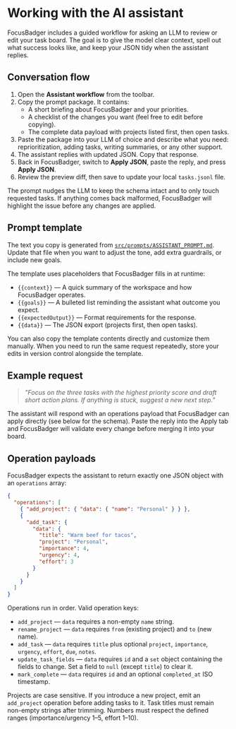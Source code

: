 # Working with the AI assistant

FocusBadger includes a guided workflow for asking an LLM to review or edit your task board. The goal is to give the model clear context, spell out what success looks like, and keep your JSON tidy when the assistant replies.

## Conversation flow

1. Open the **Assistant workflow** from the toolbar.
2. Copy the prompt package. It contains:
   - A short briefing about FocusBadger and your priorities.
   - A checklist of the changes you want (feel free to edit before copying).
   - The complete data payload with projects listed first, then open tasks.
3. Paste the package into your LLM of choice and describe what you need: reprioritization, adding tasks, writing summaries, or any other support.
4. The assistant replies with updated JSON. Copy that response.
5. Back in FocusBadger, switch to **Apply JSON**, paste the reply, and press **Apply JSON**.
6. Review the preview diff, then save to update your local `tasks.jsonl` file.

The prompt nudges the LLM to keep the schema intact and to only touch requested tasks. If anything comes back malformed, FocusBadger will highlight the issue before any changes are applied.

## Prompt template

The text you copy is generated from [`src/prompts/ASSISTANT_PROMPT.md`](src/prompts/ASSISTANT_PROMPT.md). Update that file when you want to adjust the tone, add extra guardrails, or include new goals.

The template uses placeholders that FocusBadger fills in at runtime:

- `{{context}}` — A quick summary of the workspace and how FocusBadger operates.
- `{{goals}}` — A bulleted list reminding the assistant what outcome you expect.
- `{{expectedOutput}}` — Format requirements for the response.
- `{{data}}` — The JSON export (projects first, then open tasks).

You can also copy the template contents directly and customize them manually. When you need to run the same request repeatedly, store your edits in version control alongside the template.

## Example request

> _"Focus on the three tasks with the highest priority score and draft short action plans. If anything is stuck, suggest a new next step."_

The assistant will respond with an operations payload that FocusBadger can apply directly (see below for the schema). Paste the reply into the Apply tab and FocusBadger will validate every change before merging it into your board.

## Operation payloads

FocusBadger expects the assistant to return exactly one JSON object with an `operations` array:

```json
{
  "operations": [
    { "add_project": { "data": { "name": "Personal" } } },
    {
      "add_task": {
        "data": {
          "title": "Warm beef for tacos",
          "project": "Personal",
          "importance": 4,
          "urgency": 4,
          "effort": 3
        }
      }
    }
  ]
}
```

Operations run in order. Valid operation keys:

- `add_project` — `data` requires a non-empty `name` string.
- `rename_project` — `data` requires `from` (existing project) and `to` (new name).
- `add_task` — `data` requires `title` plus optional `project`, `importance`, `urgency`, `effort`, `due`, `notes`.
- `update_task_fields` — `data` requires `id` and a `set` object containing the fields to change. Set a field to `null` (except `title`) to clear it.
- `mark_complete` — `data` requires `id` and an optional `completed_at` ISO timestamp.

Projects are case sensitive. If you introduce a new project, emit an `add_project` operation before adding tasks to it. Task titles must remain non-empty strings after trimming. Numbers must respect the defined ranges (importance/urgency 1–5, effort 1–10).
